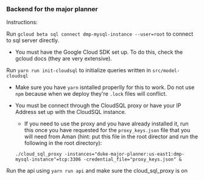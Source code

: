 ### Backend for the major planner

Instructions:

Run `gcloud beta sql connect dmp-mysql-instance --user=root` to connect to sql server directly.
  - You must have the Google Cloud SDK set up. To do this, check the gcloud docs (they are very extensive).

Run `yarn run init-cloudsql` to initialize queries written in `src/model-cloudsql`
 - Make sure you have `yarn` isntalled properlly for this to work. Do not use `npm` because when we deploy they're `.lock` files will conflict.
 - You must be connect through the CloudSQL proxy or have your IP Address set up with the CloudSQL instance.
     - If you need to use the proxy and you have already installed it, run this once you have requested for the `proxy_keys.json` file that you will need from Aman (hint: put this file in the root director and run the following in the root directory):

     `./cloud_sql_proxy -instances="duke-major-planner:us-east1:dmp-mysql-instance"=tcp:3306 -credential_file="proxy_keys.json" &`

Run the api using `yarn run api` and make sure the cloud_sql_proxy is on
